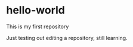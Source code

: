 # hello-world
This is my first repository

Just testing out editing a repository, still learning.  
